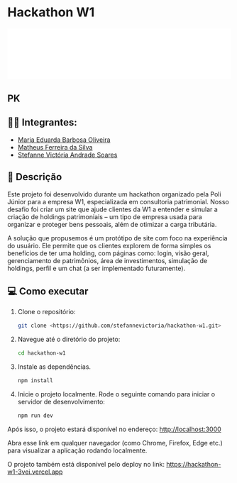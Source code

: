 # Hackathon W1

<p align="center">
<img src="/assets/logo.png" alt="Certifica" border="0">
</p>


## PK

## :student: Integrantes: 
- <a href="https://www.linkedin.com/in/maria-eduarda-barbosa-514a64215/">Maria Eduarda Barbosa Oliveira</a>
- <a href="https://www.linkedin.com/in/matheusferreiradasilva-/">Matheus Ferreira da Silva</a>
- <a href="https://www.linkedin.com/in/stefanne-soares-9b31a8256/">Stefanne Victória Andrade Soares</a>

## 📝 Descrição

Este projeto foi desenvolvido durante um hackathon organizado pela Poli Júnior para a empresa W1, especializada em consultoria patrimonial. Nosso desafio foi criar um site que ajude clientes da W1 a entender e simular a criação de holdings patrimoniais – um tipo de empresa usada para organizar e proteger bens pessoais, além de otimizar a carga tributária.

A solução que propusemos é um protótipo de site com foco na experiência do usuário. Ele permite que os clientes explorem de forma simples os benefícios de ter uma holding, com páginas como: login, visão geral, gerenciamento de patrimônios, área de investimentos, simulação de holdings, perfil e um chat (a ser implementado futuramente).

## 💻 Como executar

1. Clone o repositório:
    ```sh
    git clone <https://github.com/stefannevictoria/hackathon-w1.git>
    ```

2. Navegue até o diretório do projeto:
    ```sh
    cd hackathon-w1
    ```
3. Instale as dependências.
    ```sh
    npm install
    ```
4. Inicie o projeto localmente.
Rode o seguinte comando para iniciar o servidor de desenvolvimento:
     ```sh
    npm run dev
    ```

Após isso, o projeto estará disponível no endereço: <http://localhost:3000>

Abra esse link em qualquer navegador (como Chrome, Firefox, Edge etc.) para visualizar a aplicação rodando localmente.

O projeto também está disponível pelo deploy no link: <https://hackathon-w1-3vei.vercel.app>
